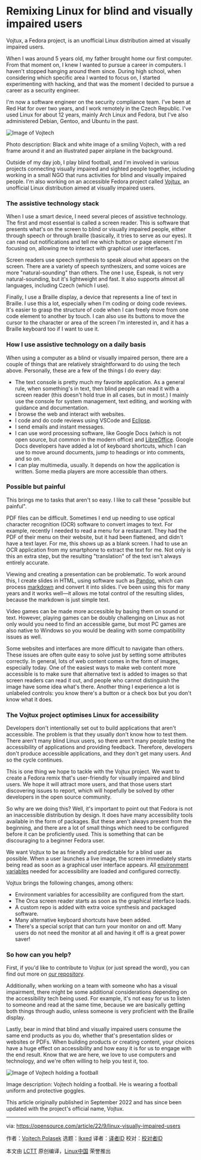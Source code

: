 [#]: subject: "Remixing Linux for blind and visually impaired users"
[#]: via: "https://opensource.com/article/22/9/linux-visually-impaired-users"
[#]: author: "Vojtech Polasek https://opensource.com/users/vpolasek"
[#]: collector: "lkxed"
[#]: translator: " "
[#]: reviewer: " "
[#]: publisher: " "
[#]: url: " "

Remixing Linux for blind and visually impaired users
======

Vojtux, a Fedora project, is an unofficial Linux distribution aimed at visually impaired users.

When I was around 5 years old, my father brought home our first computer. From that moment on, I knew I wanted to pursue a career in computers. I haven't stopped hanging around them since. During high school, when considering which specific area I wanted to focus on, I started experimenting with hacking, and that was the moment I decided to pursue a career as a security engineer.

I'm now a software engineer on the security compliance team. I've been at Red Hat for over two years, and I work remotely in the Czech Republic. I've used Linux for about 12 years, mainly Arch Linux and Fedora, but I've also administered Debian, Gentoo, and Ubuntu in the past.

![Image of Vojtech][1]

Photo description: Black and white image of a smiling Vojtech, with a red frame around it and an illustrated paper airplane in the background.

Outside of my day job, I play blind football, and I'm involved in various projects connecting visually impaired and sighted people together, including working in a small NGO that runs activities for blind and visually impaired people. I'm also working on an accessible Fedora project called [Vojtux][2], an unofficial Linux distribution aimed at visually impaired users.

### The assistive technology stack

When I use a smart device, I need several pieces of assistive technology. The first and most essential is called a screen reader. This is software that presents what's on the screen to blind or visually impaired people, either through speech or through braille (basically, it tries to serve as our eyes). It can read out notifications and tell me which button or page element I'm focusing on, allowing me to interact with graphical user interfaces.

Screen readers use speech synthesis to speak aloud what appears on the screen. There are a variety of speech synthesizers, and some voices are more "natural-sounding" than others. The one I use, Espeak, is not very natural-sounding, but it's lightweight and fast. It also supports almost all languages, including Czech (which I use).

Finally, I use a Braille display, a device that represents a line of text in Braille. I use this a lot, especially when I'm coding or doing code reviews. It's easier to grasp the structure of code when I can freely move from one code element to another by touch. I can also use its buttons to move the cursor to the character or area of the screen I'm interested in, and it has a Braille keyboard too if I want to use it.

### How I use assistive technology on a daily basis

When using a computer as a blind or visually impaired person, there are a couple of things that are relatively straightforward to do using the tech above. Personally, these are a few of the things I do every day:

- The text console is pretty much my favorite application. As a general rule, when something's in text, then blind people can read it with a screen reader (this doesn't hold true in all cases, but in most.) I mainly use the console for system management, text editing, and working with guidance and documentation.
- I browse the web and interact with websites.
- I code and do code reviews using VSCode and [Eclipse][3].
- I send emails and instant messages.
- I can use word processing software, like Google Docs (which is not open source, but common in the modern office) and [LibreOffice][4]. Google Docs developers have added a lot of keyboard shortcuts, which I can use to move around documents, jump to headings or into comments, and so on.
- I can play multimedia, usually. It depends on how the application is written. Some media players are more accessible than others.

### Possible but painful

This brings me to tasks that aren't so easy. I like to call these "possible but painful".

PDF files can be difficult. Sometimes I end up needing to use optical character recognition (OCR) software to convert images to text. For example, recently I needed to read a menu for a restaurant. They had the PDF of their menu on their website, but it had been flattened, and didn't have a text layer. For me, this shows up as a blank screen. I had to use an OCR application from my smartphone to extract the text for me. Not only is this an extra step, but the resulting "translation" of the text isn't always entirely accurate.

Viewing and creating a presentation can be problematic. To work around this, I create slides in HTML, using software such as [Pandoc][5], which can process [markdown][6] and convert it into slides. I've been using this for many years and it works well—it allows me total control of the resulting slides, because the markdown is just simple text.

Video games can be made more accessible by basing them on sound or text. However, playing games can be doubly challenging on Linux as not only would you need to find an accessible game, but most PC games are also native to Windows so you would be dealing with some compatibility issues as well.

Some websites and interfaces are more difficult to navigate than others. These issues are often quite easy to solve just by setting some attributes correctly. In general, lots of web content comes in the form of images, especially today. One of the easiest ways to make web content more accessible is to make sure that alternative text is added to images so that screen readers can read it out, and people who cannot distinguish the image have some idea what's there. Another thing I experience a lot is unlabeled controls: you know there's a button or a check box but you don't know what it does.

### The Vojtux project optimises Linux for accessibility

Developers don't intentionally set out to build applications that aren't accessible. The problem is that they usually don't know how to test them. There aren't many blind Linux users, so there aren't many people testing the accessibility of applications and providing feedback. Therefore, developers don't produce accessible applications, and they don't get many users. And so the cycle continues.

This is one thing we hope to tackle with the Vojtux project. We want to create a Fedora remix that's user-friendly for visually impaired and blind users. We hope it will attract more users, and that those users start discovering issues to report, which will hopefully be solved by other developers in the open source community.

So why are we doing this? Well, it's important to point out that Fedora is not an inaccessible distribution by design. It does have many accessibility tools available in the form of packages. But these aren't always present from the beginning, and there are a lot of small things which need to be configured before it can be proficiently used. This is something that can be discouraging to a beginner Fedora user.

We want Vojtux to be as friendly and predictable for a blind user as possible. When a user launches a live image, the screen immediately starts being read as soon as a graphical user interface appears. All [environment variables][7] needed for accessibility are loaded and configured correctly.

Vojtux brings the following changes, among others:

- Environment variables for accessibility are configured from the start.
- The Orca screen reader starts as soon as the graphical interface loads.
- A custom repo is added with extra voice synthesis and packaged software.
- Many alternative keyboard shortcuts have been added.
- There's a special script that can turn your monitor on and off. Many users do not need the monitor at all and having it off is a great power saver!

### So how can you help?

First, if you'd like to contribute to Vojtux (or just spread the word), you can find out more on [our repository][2].

Additionally, when working on a team with someone who has a visual impairment, there might be some additional considerations depending on the accessibility tech being used. For example, it's not easy for us to listen to someone and read at the same time, because we are basically getting both things through audio, unless someone is very proficient with the Braille display.

Lastly, bear in mind that blind and visually impaired users consume the same end products as you do, whether that's presentation slides or websites or PDFs. When building products or creating content, your choices have a huge effect on accessibility and how easy it is for us to engage with the end result. Know that we are here, we love to use computers and technology, and we're often willing to help you test it, too.

![Image of Vojtech holding a football][8]

Image description: Vojtech holding a football. He is wearing a football uniform and protective goggles.

This article originally published in September 2022 and has since been updated with the project's official name, Vojtux.

--------------------------------------------------------------------------------

via: https://opensource.com/article/22/9/linux-visually-impaired-users

作者：[Vojtech Polasek][a]
选题：[lkxed][b]
译者：[译者ID](https://github.com/译者ID)
校对：[校对者ID](https://github.com/校对者ID)

本文由 [LCTT](https://github.com/LCTT/TranslateProject) 原创编译，[Linux中国](https://linux.cn/) 荣誉推出

[a]: https://opensource.com/users/vpolasek
[b]: https://github.com/lkxed
[1]: https://opensource.com/sites/default/files/2022-08/Vojtech.png
[2]: https://github.com/vojtapolasek/Fegora
[3]: https://opensource.com/article/20/12/eclipse
[4]: https://opensource.com/article/22/2/libreoffice-accessibility
[5]: https://opensource.com/article/18/9/intro-pandoc
[6]: https://opensource.com/article/19/9/introduction-markdown
[7]: https://opensource.com/article/19/8/what-are-environment-variables
[8]: https://opensource.com/sites/default/files/2022-08/Vojtech%20holding%20a%20football.jpg

